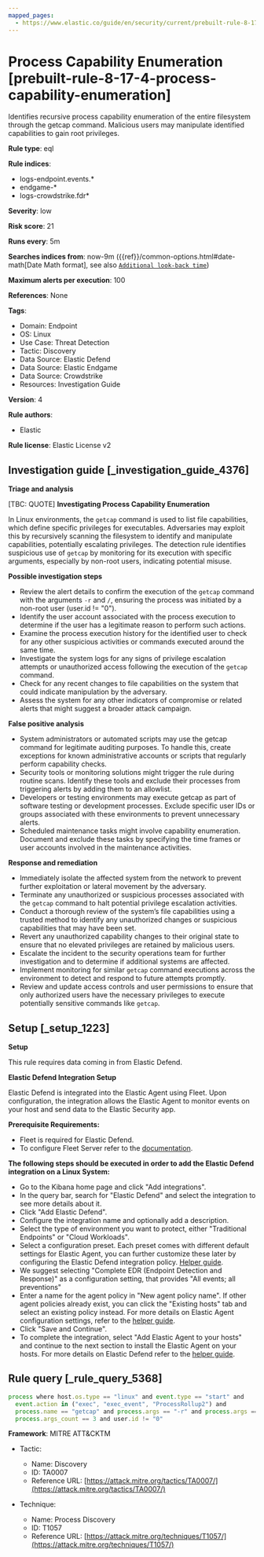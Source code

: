 ```yaml
---
mapped_pages:
  - https://www.elastic.co/guide/en/security/current/prebuilt-rule-8-17-4-process-capability-enumeration.html
---
```


# Process Capability Enumeration [prebuilt-rule-8-17-4-process-capability-enumeration]

Identifies recursive process capability enumeration of the entire filesystem through the getcap command. Malicious users may manipulate identified capabilities to gain root privileges.

**Rule type**: eql

**Rule indices**:

* logs-endpoint.events.*
* endgame-*
* logs-crowdstrike.fdr*

**Severity**: low

**Risk score**: 21

**Runs every**: 5m

**Searches indices from**: now-9m ({{ref}}/common-options.html#date-math[Date Math format], see also [`Additional look-back time`](docs-content://solutions/security/detect-and-alert/create-detection-rule.md#rule-schedule))

**Maximum alerts per execution**: 100

**References**: None

**Tags**:

* Domain: Endpoint
* OS: Linux
* Use Case: Threat Detection
* Tactic: Discovery
* Data Source: Elastic Defend
* Data Source: Elastic Endgame
* Data Source: Crowdstrike
* Resources: Investigation Guide

**Version**: 4

**Rule authors**:

* Elastic

**Rule license**: Elastic License v2

## Investigation guide [_investigation_guide_4376]

**Triage and analysis**

[TBC: QUOTE]
**Investigating Process Capability Enumeration**

In Linux environments, the `getcap` command is used to list file capabilities, which define specific privileges for executables. Adversaries may exploit this by recursively scanning the filesystem to identify and manipulate capabilities, potentially escalating privileges. The detection rule identifies suspicious use of `getcap` by monitoring for its execution with specific arguments, especially by non-root users, indicating potential misuse.

**Possible investigation steps**

* Review the alert details to confirm the execution of the `getcap` command with the arguments `-r` and `/`, ensuring the process was initiated by a non-root user (user.id != "0").
* Identify the user account associated with the process execution to determine if the user has a legitimate reason to perform such actions.
* Examine the process execution history for the identified user to check for any other suspicious activities or commands executed around the same time.
* Investigate the system logs for any signs of privilege escalation attempts or unauthorized access following the execution of the `getcap` command.
* Check for any recent changes to file capabilities on the system that could indicate manipulation by the adversary.
* Assess the system for any other indicators of compromise or related alerts that might suggest a broader attack campaign.

**False positive analysis**

* System administrators or automated scripts may use the getcap command for legitimate auditing purposes. To handle this, create exceptions for known administrative accounts or scripts that regularly perform capability checks.
* Security tools or monitoring solutions might trigger the rule during routine scans. Identify these tools and exclude their processes from triggering alerts by adding them to an allowlist.
* Developers or testing environments may execute getcap as part of software testing or development processes. Exclude specific user IDs or groups associated with these environments to prevent unnecessary alerts.
* Scheduled maintenance tasks might involve capability enumeration. Document and exclude these tasks by specifying the time frames or user accounts involved in the maintenance activities.

**Response and remediation**

* Immediately isolate the affected system from the network to prevent further exploitation or lateral movement by the adversary.
* Terminate any unauthorized or suspicious processes associated with the `getcap` command to halt potential privilege escalation activities.
* Conduct a thorough review of the system’s file capabilities using a trusted method to identify any unauthorized changes or suspicious capabilities that may have been set.
* Revert any unauthorized capability changes to their original state to ensure that no elevated privileges are retained by malicious users.
* Escalate the incident to the security operations team for further investigation and to determine if additional systems are affected.
* Implement monitoring for similar `getcap` command executions across the environment to detect and respond to future attempts promptly.
* Review and update access controls and user permissions to ensure that only authorized users have the necessary privileges to execute potentially sensitive commands like `getcap`.


## Setup [_setup_1223]

**Setup**

This rule requires data coming in from Elastic Defend.

**Elastic Defend Integration Setup**

Elastic Defend is integrated into the Elastic Agent using Fleet. Upon configuration, the integration allows the Elastic Agent to monitor events on your host and send data to the Elastic Security app.

**Prerequisite Requirements:**

* Fleet is required for Elastic Defend.
* To configure Fleet Server refer to the [documentation](docs-content://reference/ingestion-tools/fleet/fleet-server.md).

**The following steps should be executed in order to add the Elastic Defend integration on a Linux System:**

* Go to the Kibana home page and click "Add integrations".
* In the query bar, search for "Elastic Defend" and select the integration to see more details about it.
* Click "Add Elastic Defend".
* Configure the integration name and optionally add a description.
* Select the type of environment you want to protect, either "Traditional Endpoints" or "Cloud Workloads".
* Select a configuration preset. Each preset comes with different default settings for Elastic Agent, you can further customize these later by configuring the Elastic Defend integration policy. [Helper guide](docs-content://solutions/security/configure-elastic-defend/configure-an-integration-policy-for-elastic-defend.md).
* We suggest selecting "Complete EDR (Endpoint Detection and Response)" as a configuration setting, that provides "All events; all preventions"
* Enter a name for the agent policy in "New agent policy name". If other agent policies already exist, you can click the "Existing hosts" tab and select an existing policy instead. For more details on Elastic Agent configuration settings, refer to the [helper guide](docs-content://reference/ingestion-tools/fleet/agent-policy.md).
* Click "Save and Continue".
* To complete the integration, select "Add Elastic Agent to your hosts" and continue to the next section to install the Elastic Agent on your hosts. For more details on Elastic Defend refer to the [helper guide](docs-content://solutions/security/configure-elastic-defend/install-elastic-defend.md).


## Rule query [_rule_query_5368]

```js
process where host.os.type == "linux" and event.type == "start" and
  event.action in ("exec", "exec_event", "ProcessRollup2") and
  process.name == "getcap" and process.args == "-r" and process.args == "/" and
  process.args_count == 3 and user.id != "0"
```

**Framework**: MITRE ATT&CKTM

* Tactic:

    * Name: Discovery
    * ID: TA0007
    * Reference URL: [https://attack.mitre.org/tactics/TA0007/](https://attack.mitre.org/tactics/TA0007/)

* Technique:

    * Name: Process Discovery
    * ID: T1057
    * Reference URL: [https://attack.mitre.org/techniques/T1057/](https://attack.mitre.org/techniques/T1057/)



